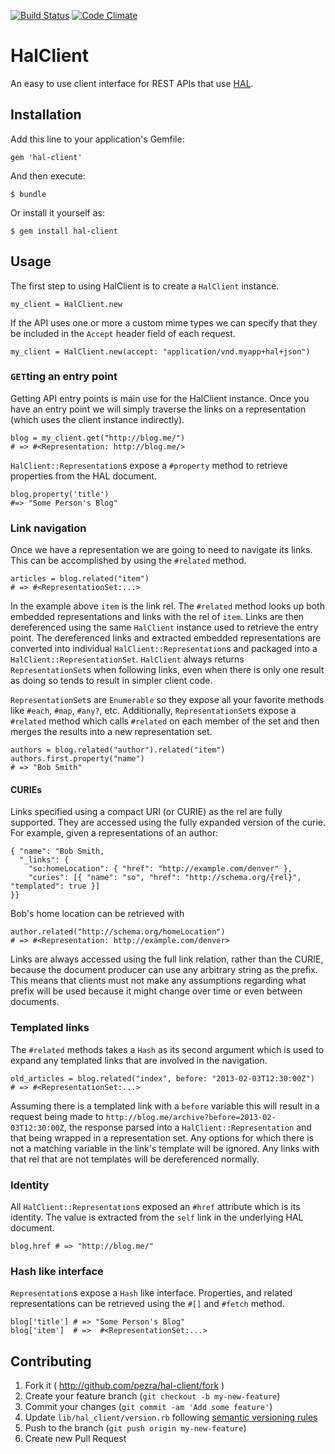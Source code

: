 [![Build Status](https://travis-ci.org/pezra/hal-client.png?branch=master)](https://travis-ci.org/pezra/hal-client)
[![Code Climate](https://codeclimate.com/github/pezra/hal-client.png)](https://codeclimate.com/github/pezra/hal-client)

# HalClient

An easy to use client interface for REST APIs that use [HAL](http://stateless.co/hal_specification.html).

## Installation

Add this line to your application's Gemfile:

    gem 'hal-client'

And then execute:

    $ bundle

Or install it yourself as:

    $ gem install hal-client

## Usage

The first step to using HalClient is to create a `HalClient` instance.

    my_client = HalClient.new

If the API uses one or more a custom mime types we can specify that they be included in the `Accept` header field of each request.

    my_client = HalClient.new(accept: "application/vnd.myapp+hal+json")

### `GET`ting an entry point

Getting API entry points is main use for the HalClient instance. Once you have an entry point we will simply traverse the links on a representation (which uses the client instance indirectly).

    blog = my_client.get("http://blog.me/")
    # => #<Representation: http://blog.me/>

`HalClient::Representation`s expose a `#property` method to retrieve properties from the HAL document.

    blog.property('title')
    #=> "Some Person's Blog"

### Link navigation

Once we have a representation we are going to need to navigate its links. This can be accomplished by using the `#related` method.

    articles = blog.related("item")
    # => #<RepresentationSet:...>

In the example above `item` is the link rel. The `#related` method looks up both embedded representations and links with the rel of `item`. Links are then dereferenced using the same `HalClient` instance used to retrieve the entry point. The dereferenced links and extracted embedded representations are converted into individual `HalClient::Representation`s and packaged into a `HalClient::RepresentationSet`. `HalClient` always returns `RepresentationSet`s when following links, even when there is only one result as doing so tends to result in simpler client code.

`RepresentationSet`s are `Enumerable` so they expose all your favorite methods like `#each`, `#map`, `#any?`, etc. Additionally, `RepresentationSet`s expose a `#related` method which calls `#related` on each member of the set and then merges the results into a new representation set.

    authors = blog.related("author").related("item")
    authors.first.property("name")
    # => "Bob Smith"

#### CURIEs

Links specified using a compact URI (or CURIE) as the rel are fully supported. They are accessed using the fully expanded version of the curie. For example, given a representations of an author:

    { "name": "Bob Smith,
      "_links": {
        "so:homeLocation": { "href": "http://example.com/denver" },
        "curies": [{ "name": "so", "href": "http://schema.org/{rel}", "templated": true }]
    }}

Bob's home location can be retrieved with

    author.related("http://schema.org/homeLocation")
    # => #<Representation: http://example.com/denver>

Links are always accessed using the full link relation, rather than the CURIE, because the document producer can use any arbitrary string as the prefix. This means that clients must not make any assumptions regarding what prefix will be used because it might change over time or even between documents.

### Templated links

The `#related` methods takes a `Hash` as its second argument which is used to expand any templated links that are involved in the navigation.

    old_articles = blog.related("index", before: "2013-02-03T12:30:00Z")
    # => #<RepresentationSet:...>

Assuming there is a templated link with a `before` variable this will result in a request being made to `http://blog.me/archive?before=2013-02-03T12:30:00Z`, the response parsed into a `HalClient::Representation` and that being wrapped in a representation set. Any options for which there is not a matching variable in the link's template will be ignored. Any links with that rel that are not templates will be dereferenced normally.

### Identity

All `HalClient::Representation`s exposed an `#href` attribute which is its identity. The value is extracted from the `self` link in the underlying HAL document.

    blog.href # => "http://blog.me/"

### Hash like interface

`Representation`s expose a `Hash` like interface. Properties, and related representations can be retrieved using the `#[]` and `#fetch` method.

    blog['title'] # => "Some Person's Blog"
    blog['item']  # =>  #<RepresentationSet:...>

## Contributing

1. Fork it ( http://github.com/pezra/hal-client/fork )
2. Create your feature branch (`git checkout -b my-new-feature`)
3. Commit your changes (`git commit -am 'Add some feature'`)
3. Update `lib/hal_client/version.rb` following [semantic versioning rules](http://semver.org/)
4. Push to the branch (`git push origin my-new-feature`)
5. Create new Pull Request
